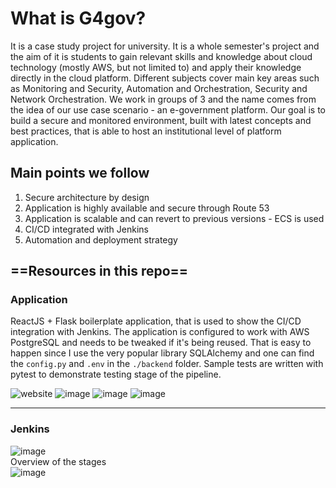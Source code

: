 # What is G4gov?
It is a case study project for university. It is a whole semester's project and the aim of it is students to gain relevant skills and knowledge about cloud technology (mostly AWS, but not limited to) and apply their knowledge directly in the cloud platform. Different subjects cover main key areas such as Monitoring and Security,  Automation and Orchestration, Security and Network Orchestration. We work in groups of 3 and the name comes from the idea of our use case scenario - an e-government platform. Our goal is to build a secure and monitored environment, built with latest concepts and best practices, that is able to host an institutional level of platform application. 

## Main points we follow
1. Secure architecture by design<br>
2. Application is highly available and secure through Route 53
3. Application is scalable and can revert to previous versions - ECS is used
4. CI/CD integrated with Jenkins
5. Automation and deployment strategy

## ==Resources in this repo==
### Application
ReactJS + Flask boilerplate application, that is used to show the CI/CD integration with Jenkins. 
The application is configured to work with AWS PostgreSQL and needs to be tweaked if it's being reused. That is easy to happen since I use the very popular library SQLAlchemy and one can find the `config.py` and `.env` in the `./backend` folder.
Sample tests are written with pytest to demonstrate testing stage of the pipeline.

![website](https://user-images.githubusercontent.com/37861327/212670652-9b68b40a-18a3-4855-8c71-81710cd06299.png)
![image](https://user-images.githubusercontent.com/37861327/212670860-84a9e7c4-a903-4b64-8d3d-be531d3939a4.png)
![image](https://user-images.githubusercontent.com/37861327/212671015-d71e066b-ca95-4742-b879-719926798525.png)
![image](https://user-images.githubusercontent.com/37861327/212671110-abba9afb-66e8-47da-a76a-8924200d66b1.png)


***
### Jenkins
![image](https://user-images.githubusercontent.com/37861327/212493108-801e629b-8819-4aaa-85b2-742a14d22d34.png)
<br>
Overview of the stages
<br>
![image](https://user-images.githubusercontent.com/37861327/212672144-1bc74da7-ef33-4eba-b646-48b6b87464b3.png)
